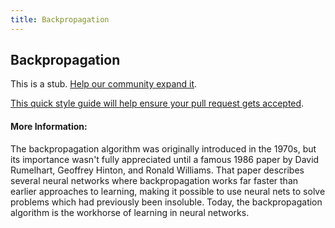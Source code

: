 ```yaml
---
title: Backpropagation
---
```

## Backpropagation

This is a stub. <a href='https://github.com/freecodecamp/guides/tree/master/src/pages/machine-learning/backpropagation/index.md' target='_blank' rel='nofollow'>Help our community expand it</a>.

<a href='https://github.com/freecodecamp/guides/blob/master/README.md' target='_blank' rel='nofollow'>This quick style guide will help ensure your pull request gets accepted</a>.

<!-- The article goes here, in GitHub-flavored Markdown. Feel free to add YouTube videos, images, and CodePen/JSBin embeds  -->

#### More Information:
<!-- Please add any articles you think might be helpful to read before writing the article -->

The backpropagation algorithm was originally introduced in the 1970s, but its importance wasn't fully appreciated until a famous 1986 paper by David Rumelhart, Geoffrey Hinton, and Ronald Williams. That paper describes several neural networks where backpropagation works far faster than earlier approaches to learning, making it possible to use neural nets to solve problems which had previously been insoluble. Today, the backpropagation algorithm is the workhorse of learning in neural networks.



